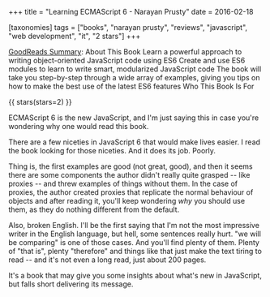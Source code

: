 +++
title = "Learning ECMAScript 6 - Narayan Prusty"
date = 2016-02-18

[taxonomies]
tags = ["books", "narayan prusty", "reviews", "javascript", "web development",
"it", "2 stars"]
+++

[GoodReads Summary](https://www.goodreads.com/book/show/26236031-learning-ecmascript-6):
About This Book Learn a powerful approach to writing object-oriented
JavaScript code using ES6 Create and use ES6 modules to learn to write smart,
modularized JavaScript code The book will take you step-by-step through a wide
array of examples, giving you tips on how to make the best use of the latest
ES6 features Who This Book Is For

<!-- more -->

{{ stars(stars=2) }}

ECMAScript 6 is the new JavaScript, and I'm just saying this in case you're
wondering why one would read this book.

There are a few niceties in JavaScript 6 that would make lives easier. I read
the book looking for those niceties. And it does its job. Poorly.

Thing is, the first examples are good (not great, good), and then it seems
there are some components the author didn't really quite grasped -- like
proxies -- and threw examples of things without them. In the case of proxies,
the author created proxies that replicate the normal behaviour of objects and
after reading it, you'll keep wondering *why* you should use them, as they do
nothing different from the default.

Also, broken English. I'll be the first saying that I'm not the most
impressive writer in the English language, but hell, some sentences really
hurt. "we will be comparing" is one of those cases. And you'll find plenty of
them. Plenty of "that is", plenty "therefore" and things like that just make
the text tiring to read -- and it's not even a long read, just about 200
pages.

It's a book that may give you some insights about what's new in JavaScript,
but falls short delivering its message.
